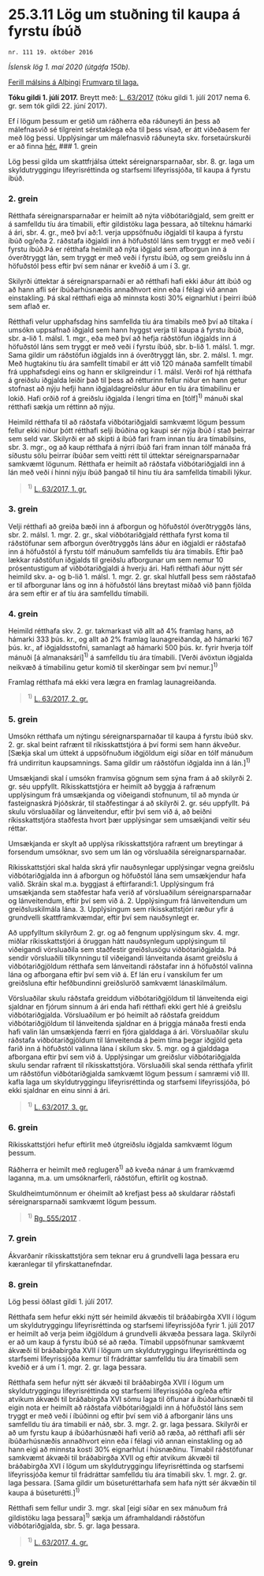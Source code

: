 # 25.3.11 Lög um stuðning til kaupa á fyrstu íbúð

`nr. 111 19. október 2016`

_Íslensk lög 1. maí 2020 (útgáfa 150b)._

[Ferill málsins á Alþingi](https://www.althingi.is/thingstorf/thingmalalistar-eftir-thingum/ferill/?ltg=145&mnr=818)
[Frumvarp til laga.](https://www.althingi.is/altext/145/s/1538.html)

**Tóku gildi 1. júlí 2017.**
Breytt með:
[L. 63/2017](https://althingi.is/altext/stjt/2017.063.html) (tóku gildi 1. júlí 2017 nema 6. gr. sem tók gildi 22. júní 2017).

Ef í lögum þessum er getið um ráðherra eða ráðuneyti án þess að málefnasvið sé tilgreint sérstaklega eða til þess vísað, er átt viðeðasem fer með lög þessi. Upplýsingar um málefnasvið ráðuneyta skv. forsetaúrskurði er að finna [hér.](2018119.md) ### 1. grein



Lög þessi gilda um skattfrjálsa úttekt séreignarsparnaðar, sbr. 8. gr. laga um skyldutryggingu lífeyrisréttinda og starfsemi lífeyrissjóða, til kaupa á fyrstu íbúð.

### 2. grein



Rétthafa séreignarsparnaðar er heimilt að nýta viðbótariðgjald, sem greitt er á samfelldu tíu ára tímabili, eftir gildistöku laga þessara, að tilteknu hámarki á ári, sbr. 4. gr., með því að:1. verja uppsöfnuðu iðgjaldi til kaupa á fyrstu íbúð og/eða
2. ráðstafa iðgjaldi inn á höfuðstól láns sem tryggt er með veði í fyrstu íbúð.Þá er rétthafa heimilt að nýta iðgjald sem afborgun inn á óverðtryggt lán, sem tryggt er með veði í fyrstu íbúð, og sem greiðslu inn á höfuðstól þess eftir því sem nánar er kveðið á um í 3. gr.

Skilyrði úttektar á séreignarsparnaði er að rétthafi hafi ekki áður átt íbúð og að hann afli sér íbúðarhúsnæðis annaðhvort einn eða í félagi við annan einstakling. Þá skal rétthafi eiga að minnsta kosti 30% eignarhlut í þeirri íbúð sem aflað er.

Rétthafi velur upphafsdag hins samfellda tíu ára tímabils með því að tiltaka í umsókn uppsafnað iðgjald sem hann hyggst verja til kaupa á fyrstu íbúð, sbr. a-lið 1. málsl. 1. mgr., eða með því að hefja ráðstöfun iðgjalds inn á höfuðstól láns sem tryggt er með veði í fyrstu íbúð, sbr. b-lið 1. málsl. 1. mgr. Sama gildir um ráðstöfun iðgjalds inn á óverðtryggt lán, sbr. 2. málsl. 1. mgr. Með hugtakinu tíu ára samfellt tímabil er átt við 120 mánaða samfellt tímabil frá upphafsdegi eins og hann er skilgreindur í 1. málsl. Verði rof hjá rétthafa á greiðslu iðgjalda leiðir það til þess að rétturinn fellur niður en hann getur stofnast að nýju hefji hann iðgjaldagreiðslur áður en tíu ára tímabilinu er lokið. Hafi orðið rof á greiðslu iðgjalda í lengri tíma en [tólf]<sup>1)</sup> mánuði skal rétthafi sækja um réttinn að nýju.

Heimild rétthafa til að ráðstafa viðbótariðgjaldi samkvæmt lögum þessum fellur ekki niður þótt rétthafi selji íbúðina og kaupi sér nýja íbúð í stað þeirrar sem seld var. Skilyrði er að skipti á íbúð fari fram innan tíu ára tímabilsins, sbr. 3. mgr., og að kaup rétthafa á nýrri íbúð fari fram innan tólf mánaða frá síðustu sölu þeirrar íbúðar sem veitti rétt til úttektar séreignarsparnaðar samkvæmt lögunum. Rétthafa er heimilt að ráðstafa viðbótariðgjaldi inn á lán með veði í hinni nýju íbúð þangað til hinu tíu ára samfellda tímabili lýkur.

> <sup>1)</sup> [L. 63/2017, 1. gr.](https://althingi.is/altext/stjt/2017.063.html)

### 3. grein



Velji rétthafi að greiða bæði inn á afborgun og höfuðstól óverðtryggðs láns, sbr. 2. málsl. 1. mgr. 2. gr., skal viðbótariðgjald rétthafa fyrst koma til ráðstöfunar sem afborgun óverðtryggðs láns áður en iðgjaldi er ráðstafað inn á höfuðstól á fyrstu tólf mánuðum samfellds tíu ára tímabils. Eftir það lækkar ráðstöfun iðgjalds til greiðslu afborgunar um sem nemur 10 prósentustigum af viðbótariðgjaldi á hverju ári. Hafi rétthafi áður nýtt sér heimild skv. a- og b-lið 1. málsl. 1. mgr. 2. gr. skal hlutfall þess sem ráðstafað er til afborgunar láns og inn á höfuðstól láns breytast miðað við þann fjölda ára sem eftir er af tíu ára samfelldu tímabili.

### 4. grein



Heimild rétthafa skv. 2. gr. takmarkast við allt að 4% framlag hans, að hámarki 333 þús. kr., og allt að 2% framlag launagreiðanda, að hámarki 167 þús. kr., af iðgjaldsstofni, samanlagt að hámarki 500 þús. kr. fyrir hverja tólf mánuði [á almanaksári]<sup>1)</sup> á samfelldu tíu ára tímabili. [Verði ávöxtun iðgjalda neikvæð á tímabilinu getur komið til skerðingar sem því nemur.]<sup>1)</sup> 

Framlag rétthafa má ekki vera lægra en framlag launagreiðanda.

> <sup>1)</sup> [L. 63/2017, 2. gr.](https://althingi.is/altext/stjt/2017.063.html)

### 5. grein



Umsókn rétthafa um nýtingu séreignarsparnaðar til kaupa á fyrstu íbúð skv. 2. gr. skal beint rafrænt til ríkisskattstjóra á því formi sem hann ákveður. [Sækja skal um úttekt á uppsöfnuðum iðgjöldum eigi síðar en tólf mánuðum frá undirritun kaupsamnings. Sama gildir um ráðstöfun iðgjalda inn á lán.]<sup>1)</sup> 

Umsækjandi skal í umsókn framvísa gögnum sem sýna fram á að skilyrði 2. gr. séu uppfyllt. Ríkisskattstjóra er heimilt að byggja á rafrænum upplýsingum frá umsækjanda og viðeigandi stofnunum, til að mynda úr fasteignaskrá Þjóðskrár, til staðfestingar á að skilyrði 2. gr. séu uppfyllt. Þá skulu vörsluaðilar og lánveitendur, eftir því sem við á, að beiðni ríkisskattstjóra staðfesta hvort þær upplýsingar sem umsækjandi veitir séu réttar.

Umsækjanda er skylt að upplýsa ríkisskattstjóra rafrænt um breytingar á forsendum umsóknar, svo sem um lán og vörsluaðila séreignarsparnaðar.

Ríkisskattstjóri skal halda skrá yfir nauðsynlegar upplýsingar vegna greiðslu viðbótariðgjalda inn á afborgun og höfuðstól lána sem umsækjendur hafa valið. Skráin skal m.a. byggjast á eftirfarandi:1. Upplýsingum frá umsækjanda sem staðfestar hafa verið af vörsluaðilum séreignarsparnaðar og lánveitendum, eftir því sem við á.
2. Upplýsingum frá lánveitendum um greiðsluskilmála lána.
3. Upplýsingum sem ríkisskattstjóri ræður yfir á grundvelli skattframkvæmdar, eftir því sem nauðsynlegt er.

Að uppfylltum skilyrðum 2. gr. og að fengnum upplýsingum skv. 4. mgr. miðlar ríkisskattstjóri á öruggan hátt nauðsynlegum upplýsingum til viðeigandi vörsluaðila sem staðfestir greiðslusögu viðbótariðgjalda. Þá sendir vörsluaðili tilkynningu til viðeigandi lánveitanda ásamt greiðslu á viðbótariðgjöldum rétthafa sem lánveitandi ráðstafar inn á höfuðstól valinna lána og afborgana eftir því sem við á. Ef lán eru í vanskilum fer um greiðsluna eftir hefðbundinni greiðsluröð samkvæmt lánaskilmálum.

Vörsluaðilar skulu ráðstafa greiddum viðbótariðgjöldum til lánveitenda eigi sjaldnar en fjórum sinnum á ári enda hafi rétthafi ekki gert hlé á greiðslu viðbótariðgjalda. Vörsluaðilum er þó heimilt að ráðstafa greiddum viðbótariðgjöldum til lánveitenda sjaldnar en á þriggja mánaða fresti enda hafi valin lán umsækjenda færri en fjóra gjalddaga á ári. Vörsluaðilar skulu ráðstafa viðbótariðgjöldum til lánveitenda á þeim tíma þegar iðgjöld geta farið inn á höfuðstól valinna lána í skilum skv. 5. mgr. og á gjalddaga afborgana eftir því sem við á. Upplýsingar um greiðslur viðbótariðgjalda skulu sendar rafrænt til ríkisskattstjóra. Vörsluaðili skal senda rétthafa yfirlit um ráðstöfun viðbótariðgjalda samkvæmt lögum þessum í samræmi við III. kafla laga um skyldutryggingu lífeyrisréttinda og starfsemi lífeyrissjóða, þó ekki sjaldnar en einu sinni á ári.

> <sup>1)</sup> [L. 63/2017, 3. gr.](https://althingi.is/altext/stjt/2017.063.html)

### 6. grein



Ríkisskattstjóri hefur eftirlit með útgreiðslu iðgjalda samkvæmt lögum þessum.

Ráðherra er heimilt með reglugerð<sup>1)</sup> að kveða nánar á um framkvæmd laganna, m.a. um umsóknarferli, ráðstöfun, eftirlit og kostnað.

Skuldheimtumönnum er óheimilt að krefjast þess að skuldarar ráðstafi séreignarsparnaði samkvæmt lögum þessum.

> <sup>1)</sup> [Rg. 555/2017](https://www.reglugerd.is/reglugerdir/allar/nr/555-2017) .



### 7. grein



Ákvarðanir ríkisskattstjóra sem teknar eru á grundvelli laga þessara eru kæranlegar til yfirskattanefndar.

### 8. grein



Lög þessi öðlast gildi 1. júlí 2017.

Rétthafa sem hefur ekki nýtt sér heimild ákvæðis til bráðabirgða XVII í lögum um skyldutryggingu lífeyrisréttinda og starfsemi lífeyrissjóða fyrir 1. júlí 2017 er heimilt að verja þeim iðgjöldum á grundvelli ákvæða þessara laga. Skilyrði er að um kaup á fyrstu íbúð sé að ræða. Tímabil uppsöfnunar samkvæmt ákvæði til bráðabirgða XVII í lögum um skyldutryggingu lífeyrisréttinda og starfsemi lífeyrissjóða kemur til frádráttar samfelldu tíu ára tímabili sem kveðið er á um í 1. mgr. 2. gr. laga þessara.

Rétthafa sem hefur nýtt sér ákvæði til bráðabirgða XVII í lögum um skyldutryggingu lífeyrisréttinda og starfsemi lífeyrissjóða og/eða eftir atvikum ákvæði til bráðabirgða XVI sömu laga til öflunar á íbúðarhúsnæði til eigin nota er heimilt að ráðstafa viðbótariðgjaldi inn á höfuðstól láns sem tryggt er með veði í íbúðinni og eftir því sem við á afborganir láns uns samfelldu tíu ára tímabili er náð, sbr. 3. mgr. 2. gr. laga þessara. Skilyrði er að um fyrstu kaup á íbúðarhúsnæði hafi verið að ræða, að rétthafi afli sér íbúðarhúsnæðis annaðhvort einn eða í félagi við annan einstakling og að hann eigi að minnsta kosti 30% eignarhlut í húsnæðinu. Tímabil ráðstöfunar samkvæmt ákvæði til bráðabirgða XVII og eftir atvikum ákvæði til bráðabirgða XVI í lögum um skyldutryggingu lífeyrisréttinda og starfsemi lífeyrissjóða kemur til frádráttar samfelldu tíu ára tímabili skv. 1. mgr. 2. gr. laga þessara. [Sama gildir um búseturéttarhafa sem hafa nýtt sér ákvæðin til kaupa á búseturétti.]<sup>1)</sup> 

Rétthafi sem fellur undir 3. mgr. skal [eigi síðar en sex mánuðum frá gildistöku laga þessara]<sup>1)</sup> sækja um áframhaldandi ráðstöfun viðbótariðgjalda, sbr. 5. gr. laga þessara.

> <sup>1)</sup> [L. 63/2017, 4. gr.](https://althingi.is/altext/stjt/2017.063.html)

### 9. grein


